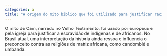 ```yaml
---
categories: a
title: "A origem do mito bíblico que foi utilizado para justificar racismo"
---
```

O mito de Cam, narrado no Velho Testamento, foi usado por europeus e pela igreja para justificar a escravidão de indígenas e de africanos. No Brasil atual, uma interpretação da história ainda ressoa e influencia o preconceito contra as religiões de matriz africana, como candomblé e umbanda.